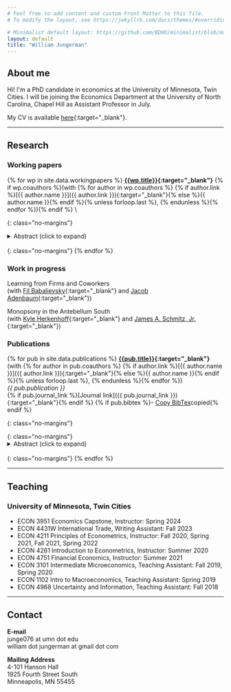 ```yaml
---
# Feel free to add content and custom Front Matter to this file.
# To modify the layout, see https://jekyllrb.com/docs/themes/#overriding-theme-defaults

# Minimalist default layout: https://github.com/BDHU/minimalist/blob/main/_layouts/default.html
layout: default
title: "William Jungerman"
---
```


## About me
Hi! I'm a PhD candidate in economics at the University of Minnesota, Twin Cities. I will be joining the Economics Department at the University of North Carolina, Chapel Hill as Assistant Professor in July.

My CV is available [here](/assets/papers/cv.pdf){:target="_blank"}. 

---

## Research

### Working papers
{% for wp in site.data.workingpapers %}
  **[{{wp.title}}]({{wp.link}}){:target="_blank"}** 
  {% if wp.coauthors %}(with {% for author in wp.coauthors %} {% if author.link %}[{{ author.name }}]({{ author.link }}){:target="_blank"}{% else %}{{ author.name }}{% endif %}{% unless forloop.last %}, {% endunless %}{% endfor %}){% endif %} \
  <!-- This applies apply the no-margins class to prev paragraph to remove margins -->
  {: class="no-margins"}
  <details>
      <summary>Abstract (click to expand)</summary>
      {{ wp.abstract }}
  </details>

  <!-- This creates line break to space out items; need the no-margins class also since this gets automatically wrapped with a <p> which by default has extra margins -->
  <br/>
  {: class="no-margins"}
{% endfor %}

### Work in progress
Learning from Firms and Coworkers \
(with [Fil Babalievsky](https://fil-babalievsky.squarespace.com/){:target="_blank"} and [Jacob Adenbaum](https://jacobadenbaum.github.io/){:target="_blank"})

Monopsony in the Antebellum South \
(with [Kyle Herkenhoff](https://sites.google.com/site/kyleherkenhoff/home?authuser=0){:target="_blank"} and [James A. Schmitz, Jr.](https://sites.google.com/site/jamesschmitzjr/){:target="_blank"})

### Publications
<!-- 
**[Brexit, the City of London, and the prospects for portfolio investment](/assets/papers/EichengreenJungermanLiu2019.pdf){:target="_blank"}** \
(with [Barry Eichengreen](https://eml.berkeley.edu/~eichengr/){:target="_blank"} and Mingyang (Chris) Liu)
{: class="no-margins"}
<details>
    <summary>Abstract (click to expand)</summary>
    This paper examines the international financial consequences of Brexit. It first pro- vides a survey of the still limited literature on EU membership and international capital flows. It then provides new estimates of the impact of Brexit on cross-border investment utilizing data from the IMF’s Consolidated Portfolio Investment Survey. It lastly provides a comparative analysis of these same issues using data on cross- border capital flows from the BIS. The conclusion is that the impact on cross-border capital flows to and from the UK is likely to be substantial.
</details>

<br/>
{: class="no-margins"}
-->

{% for pub in site.data.publications %}
  **[{{pub.title}}]({{pub.link}}){:target="_blank"}** \
  (with {% for author in pub.coauthors %} {% if author.link %}[{{ author.name }}]({{ author.link }}){:target="_blank"}{% else %}{{ author.name }}{% endif %}{% unless forloop.last %}, {% endunless %}{% endfor %}) \
  *{{ pub.publication }}* \
  {% if pub.journal_link %}[Journal link]({{ pub.journal_link }}){:target="_blank"}{% endif %}
  {% if pub.bibtex %}\- <a href="#" onclick="copyToClickboard('#bibtex-{{ forloop.index }}'); event.preventDefault();">Copy BibTex</a><span id="bibtex-{{ forloop.index }}-tooltip" class="tooltip">copied</span>{% endif %}
  <!-- This applies apply the no-margins class to prev paragraph to remove margins -->
  {: class="no-margins"}
  <div id="bibtex-{{ forloop.index }}" style="display:none;">
    {{pub.bibtex}}
  </div>
  <!-- This applies apply the no-margins class to prev paragraph to remove margins -->
  {: class="no-margins"}
  <details>
      <summary>Abstract (click to expand)</summary>
      {{ pub.abstract }}
  </details>

  <!-- This creates line break to space out items; need the no-margins class also since this gets automatically wrapped with a <p> which by default has extra margins -->
  <br/>
  {: class="no-margins"}
{% endfor %}


---
## Teaching

### University of Minnesota, Twin Cities 
- ECON 3951 Economics Capstone, Instructor: Spring 2024
- ECON 4431W International Trade, Writing Assistant: Fall 2023
- ECON 4211 Principles of Econometrics, Instructor: Fall 2020, Spring 2021, Fall 2021, Spring 2022
- ECON 4261 Introduction to Econometrics, Instructor: Summer 2020
- ECON 4751 Financial Economics, Instructor: Summer 2021
- ECON 3101 Intermediate Microeconomics, Teaching Assistant: Fall 2019, Spring 2020
- ECON 1102 Intro to Macroeconomics, Teaching Assistant: Spring 2019
- ECON 4968 Uncertainty and Information, Teaching Assistant: Fall 2018

---

## Contact

**E-mail** \
junge076 at umn dot edu \
    william dot jungerman at gmail dot com

**Mailing Address** \
4-101 Hanson Hall \
1925 Fourth Street South \
Minneapolis, MN 55455
